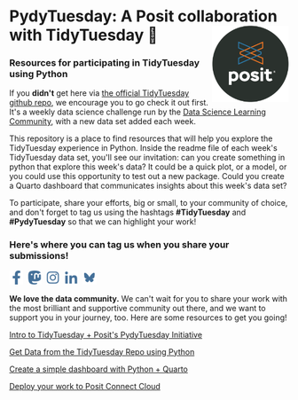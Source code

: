 # PydyTuesday: A Posit collaboration with TidyTuesday 🎉 <a href="https://posit.co"><img src="images/posit_round_logo.png" align="right" height="138" alt="Posit" /></a>

### Resources for participating in TidyTuesday using Python

If you **didn't** get here via [the official TidyTuesday github repo](https://github.com/rfordatascience/tidytuesday), we encourage you to go check it out first. It's a weekly data science challenge run by the [Data Science Learning Community](https://dslc.io/), with a new data set added each week. 

This repository is a place to find resources that will help you explore the TidyTuesday experience in Python. Inside the readme file of each week's TidyTuesday data set, you'll see our invitation: can you create something in python that explore this week's data? It could be a quick plot, or a model, or you could use this opportunity to test out a new package. Could you create a Quarto dashboard that communicates insights about this week's data set?  

To participate, share your efforts, big or small, to your community of choice, and don't forget to tag us using the hashtags **#TidyTuesday** and **#PydyTuesday** so that we can highlight your work!

### Here's where you can tag us when you share your submissions!
<a href="https://pos.it/facebook"><img src="images/facebook-logo_lightblue.svg" height="25" alt="Posit Facebook" /></a>&nbsp;
<a href="https://fosstodon.org/@posit"><img src="images/fosstadon-logo_lightblue.svg" height="25" alt="Posit Mastodon" /></a>&nbsp;
<a href="https://pos.it/instagram"><img src="images/instagram-logo_lightblue.svg" height="25" alt="Posit Instagram" /></a>&nbsp;
<a href="https://pos.it/linkedin"><img src="images/linkedin-logo_lightblue.svg" height="25" alt="Posit LinkedIn" /></a>&nbsp;
<a href="https://bsky.app/profile/posit.co"><img src="images/bluesky-lightblue.svg" height="25" alt="Posit Bluesky" /></a>


**We love the data community.** We can't wait for you to share your work with the most brilliant and supportive community out there, and we want to support you in your journey, too. Here are some resources to get you going!  

[Intro to TidyTuesday + Posit's PydyTuesday Initiative](https://youtu.be/gCSkxt4omKo)  

[Get Data from the TidyTuesday Repo using Python](https://youtu.be/ol2FrSL5gVU?si=9NUMW1S2FqIAKpZ_)

[Create a simple dashboard with Python + Quarto](https://youtu.be/uLGe9zuuNl0?feature=shared)  

[Deploy your work to Posit Connect Cloud](https://youtu.be/WD693FBfVUk?si=XkgnfXksqmBRc2OW)

